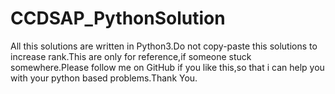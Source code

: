 # CCDSAP_PythonSolution

All this solutions are written in Python3.Do not copy-paste this solutions to increase rank.This are only for reference,if someone stuck somewhere.Please follow me on GitHub if you like this,so that i can help you with your python based problems.Thank You.
